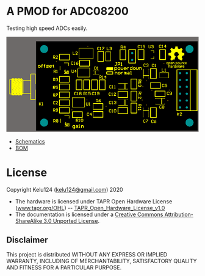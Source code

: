# A PMOD for ADC08200

Testing high speed ADCs easily.

![](top_adc08200.png)

* [Schematics](schematics.pdf)
* [BOM](bom.xls)

# License

Copyright Kelu124 (kelu124@gmail.com) 2020 

* The hardware is licensed under TAPR Open Hardware License (www.tapr.org/OHL) -- [TAPR_Open_Hardware_License_v1.0](/TAPR_Open_Hardware_License_v1.0.txt)
* The documentation is licensed under a [Creative Commons Attribution-ShareAlike 3.0 Unported License](http://creativecommons.org/licenses/by-sa/3.0/).

## Disclaimer

This project is distributed WITHOUT ANY EXPRESS OR IMPLIED WARRANTY, INCLUDING OF MERCHANTABILITY, SATISFACTORY QUALITY AND FITNESS FOR A PARTICULAR PURPOSE. 

